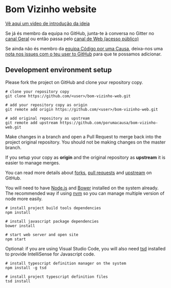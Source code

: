 # Bom Vizinho website

[Vê aqui um video de introdução da ideia](https://youtu.be/NECdIh1b1fA)

Se já és membro da equipa no GitHub, junta-te à conversa no Gitter no [canal Geral](https://gitter.im/porumacausa) ou então passa pelo [canal de Web (acesso público)](https://gitter.im/porumacausa/web)

Se ainda não és membro da [equipa Código por uma Causa](https://github.com/orgs/porumacausa/people), deixa-nos uma [nota nos issues com o teu user to GitHub](https://github.com/porumacausa/brainstorming/issues) para que te possamos adicionar.

## Development environment setup

Please fork the project on GitHub and clone your repository copy.

```Shell
# clone your repository copy
git clone https://github.com/<user>/bom-vizinho-web.git

# add your repository copy as origin
git remote add origin https://github.com/<user>/bom-vizinho-web.git

# add original repository as upstream
git remote add upstream https://github.com/porumacausa/bom-vizinho-web.git
```

Make changes in a branch and open a Pull Request to merge back into the project original repository. You should not be making changes on the master branch.

If you setup your copy as **origin** and the original repository as **upstream** it is easier to manage merges.

You can read more details about [forks](https://help.github.com/articles/about-forks/), [pull requests](https://help.github.com/articles/using-pull-requests/) and [upstream](https://help.github.com/articles/merging-an-upstream-repository-into-your-fork/) on GitHub.


You will need to have [Node.js](https://nodejs.org/) and [Bower](http://bower.io/) installed on the system already.
The recommended way if using [nvm](https://github.com/creationix/nvm) so you can manage multiple version of node more easily.

```Shell
# install project build tools dependencies
npm install

# install javascript package dependencies
bower install

# start web server and open site
npm start
```

Optional: if you are using Visual Studio Code, you will also need [tsd](http://definitelytyped.org/tsd/) installed to provide IntelliSense for Javascript code.

```Shell
# install typescript definition manager on the system
npm install -g tsd

# install project typescript definition files
tsd install
```
